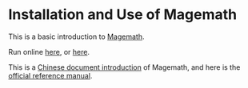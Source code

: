 # Installation and Use of Magemath

This is a basic introduction to <a href="https://mp.weixin.qq.com/s/0dVFidi5Bl25vtSr-nBOcA">Magemath</a>.

Run online <a href="https://cocalc.com/">here</a>, 
or <a href="https://sagecell.sagemath.org/">here</a>.

This is a <a href="https://www.sagemath.org/zh/">Chinese document introduction</a> of Magemath, and here is the <a href="https://doc.sagemath.org/html/en/tutorial/">official reference manual</a>.

